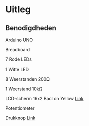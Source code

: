 # Uitleg

## Benodigdheden

Arduino UNO

Breadboard

7 Rode LEDs

1 Witte LED

8 Weerstanden 200Ω

1 Weerstand 10kΩ

LCD-scherm 16x2 Bacl on Yellow [Link](https://be.farnell.com/en-BE/seeed-studio/104030001/grove-lcd-rgb-backlight-display/dp/3932101?gross_price=true&CMP=KNC-GBE-GEN-PLA-Standard-shopping&gad_source=1&gclid=Cj0KCQjw2tHABhCiARIsANZzDWoaTfVjJZNLYy34P6TOmd0xXMkrYRZk2ha9Rw7DGuXpNiLJOJ0r-SIaApcTEALw_wcB)

Potentiometer

Drukknop [Link](https://benl.rs-online.com/web/p/tactile-switches/2707936?cm_mmc=BE-PLA-DS3A-_-google-_-PLA_BE_NL_Switches_Whoop-_-(BE:Whoop!)+Tactile+Switches-_-2707936&matchtype=&pla-298237592603&gclsrc=aw.ds&gad_source=1&gclid=Cj0KCQjw2tHABhCiARIsANZzDWpGMu9MaonMtbhvK_l4IbI0oZdo6RoqrZzdHDdZCq2Gpj_c3fyU8VQaAtYEEALw_wcB)


